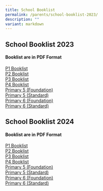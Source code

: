 ```yaml
---
title: School Booklist
permalink: /parents/school-booklist-2023/
description: ""
variant: markdown
---
```

## School Booklist 2023

#### Booklist are in PDF Format

[P1 Booklist](/files/2023%20P1.pdf)<br>
[P2 Booklist](/files/2023%20P2.pdf)<br>
[P3 Booklist](/files/2023%20P3.pdf)<br>
[P4 Booklist](/files/2023%20P4.pdf)<br>
[Primary 5 (Foundation)](/files/2023%20P5FDN.pdf)<br>
[Primary 5 (Standard)](/files/2023%20P5STD.pdf)<br>
[Primary 6 (Foundation)](/files/2023%20P6FDN.pdf)<br>
[Primary 6 (Standard)](/files/2023%20P6STD.pdf)

## School Booklist 2024

#### Booklist are in PDF Format

[P1 Booklist](/files%2FBooklist/P1_2024.pdf)<br>
[P2 Booklist](/files%2FBooklist/P2_2024.pdf)<br>
[P3 Booklist](/files%2FBooklist/P3_2024.pdf)<br>
[P4 Booklist](/files%2FBooklist/P4_2024.pdf)<br>
[Primary 5 (Foundation)](/files%2FBooklist/P5__FDN__2024.pdf)<br>
[Primary 5 (Standard)](/files%2FBooklist/P5__STD__2024.pdf)<br>
[Primary 6 (Foundation)](/files%2FBooklist/P6__FDN__2024.pdf)<br>
[Primary 6 (Standard)](/files%2FBooklist/P6__STD__2024.pdf)
